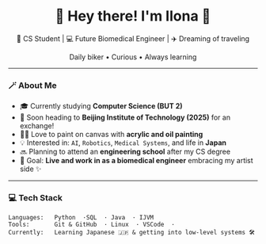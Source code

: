 <h1 align="center">🌸 Hey there! I'm Ilona 🌸</h1>

<p align="center">
  🧋 CS Student | 💻 Future Biomedical Engineer | ✈️ Dreaming of traveling
  </p>
  <p align="center">
   Daily biker •  Curious •  Always learning
</p>

---

### 🪄 About Me

- 🎓 Currently studying **Computer Science (BUT 2)**
- 🏫 Soon heading to **Beijing Institute of Technology (2025)** for an exchange!
- 👩‍🎨 Love to paint on canvas with **acrylic and oil painting**
- 💡 Interested in: `AI`, `Robotics`, `Medical Systems`, and life in **Japan**
- 🔜 Planning to attend an **engineering school** after my CS degree
- 🗾 Goal: **Live and work in as a biomedical engineer** embracing my artist side ✨

---

### 💻 Tech Stack

```text
Languages:   Python  ·SQL  · Java  · IJVM 
Tools:       Git & GitHub  · Linux  · VSCode  · 
Currently:   Learning Japanese 🇯🇵 & getting into low-level systems 🛠️
